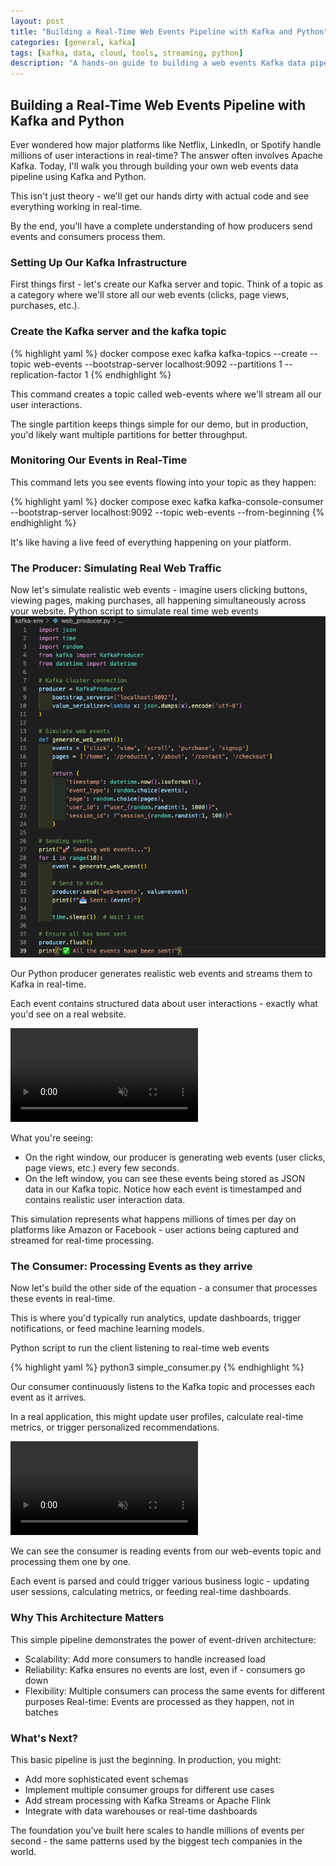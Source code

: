 ```yaml
---
layout: post
title: "Building a Real-Time Web Events Pipeline with Kafka and Python"
categories: [general, kafka]
tags: [kafka, data, cloud, tools, streaming, python]
description: "A hands-on guide to building a web events Kafka data pipeline with Python - from setup to real-time processing"
---
```


## Building a Real-Time Web Events Pipeline with Kafka and Python

Ever wondered how major platforms like Netflix, LinkedIn, or Spotify handle millions of user interactions in real-time? The answer often involves Apache Kafka. Today, I'll walk you through building your own web events data pipeline using Kafka and Python.

This isn't just theory - we'll get our hands dirty with actual code and see everything working in real-time.

By the end, you'll have a complete understanding of how producers send events and consumers process them.

### Setting Up Our Kafka Infrastructure

First things first - let's create our Kafka server and topic.
Think of a topic as a category where we'll store all our web events (clicks, page views, purchases, etc.).

### Create the Kafka server and the kafka topic

{% highlight yaml %}
docker compose exec kafka kafka-topics --create
--topic web-events
--bootstrap-server localhost:9092
--partitions 1
--replication-factor 1
{% endhighlight %}

This command creates a topic called web-events where we'll stream all our user interactions.

The single partition keeps things simple for our demo, but in production, you'd likely want multiple partitions for better throughput.

### Monitoring Our Events in Real-Time

This command lets you see events flowing into your topic as they happen:

{% highlight yaml %}
docker compose exec kafka kafka-console-consumer
--bootstrap-server localhost:9092
--topic web-events
--from-beginning
{% endhighlight %}

It's like having a live feed of everything happening on your platform.

### The Producer: Simulating Real Web Traffic

Now let's simulate realistic web events - imagine users clicking buttons, viewing pages, making purchases, all happening simultaneously across your website.
Python script to simulate real time web events
<img src="/assets/media/27-06-web-events-pipeline/kafka_producer.png">

Our Python producer generates realistic web events and streams them to Kafka in real-time.

Each event contains structured data about user interactions - exactly what you'd see on a real website.

<div class="video-demo">
  <video autoplay loop muted playsinline>
    <source src="/assets/media/27-06-web-events-pipeline/kafka-producer-events-simulation.webm" type="video/webm">
    <source src="/assets/media/27-06-web-events-pipeline/kafka-producer-events-simulation.mp4" type="video/mp4">
    Your browser doesn't support video playback.
  </video>
</div>

What you're seeing:

- On the right window, our producer is generating web events (user clicks, page views, etc.) every few seconds.
- On the left window, you can see these events being stored as JSON data in our Kafka topic. Notice how each event is timestamped and contains realistic user interaction data.

This simulation represents what happens millions of times per day on platforms like Amazon or Facebook - user actions being captured and streamed for real-time processing.

### The Consumer: Processing Events as they arrive

Now let's build the other side of the equation - a consumer that processes these events in real-time.

This is where you'd typically run analytics, update dashboards, trigger notifications, or feed machine learning models.

Python script to run the client listening to real-time web events

{% highlight yaml %}
python3 simple_consumer.py
{% endhighlight %}

Our consumer continuously listens to the Kafka topic and processes each event as it arrives.

In a real application, this might update user profiles, calculate real-time metrics, or trigger personalized recommendations.

<div class="video-demo">
  <video autoplay loop muted playsinline>
    <source src="/assets/media/27-06-web-events-pipeline/kafka-consumer-events-simulation.webm" type="video/webm">
    <source src="/assets/media/27-06-web-events-pipeline/kafka-consumer-events-simulation.mp4" type="video/mp4">
    Your browser doesn't support video playback.
  </video>
</div>

We can see the consumer is reading events from our web-events topic and processing them one by one.

Each event is parsed and could trigger various business logic - updating user sessions, calculating metrics, or feeding real-time dashboards.

### Why This Architecture Matters

This simple pipeline demonstrates the power of event-driven architecture:

- Scalability: Add more consumers to handle increased load
- Reliability: Kafka ensures no events are lost, even if - consumers go down
- Flexibility: Multiple consumers can process the same events for different purposes
  Real-time: Events are processed as they happen, not in batches

### What's Next?

This basic pipeline is just the beginning. In production, you might:

- Add more sophisticated event schemas
- Implement multiple consumer groups for different use cases
- Add stream processing with Kafka Streams or Apache Flink
- Integrate with data warehouses or real-time dashboards

The foundation you've built here scales to handle millions of events per second - the same patterns used by the biggest tech companies in the world.
